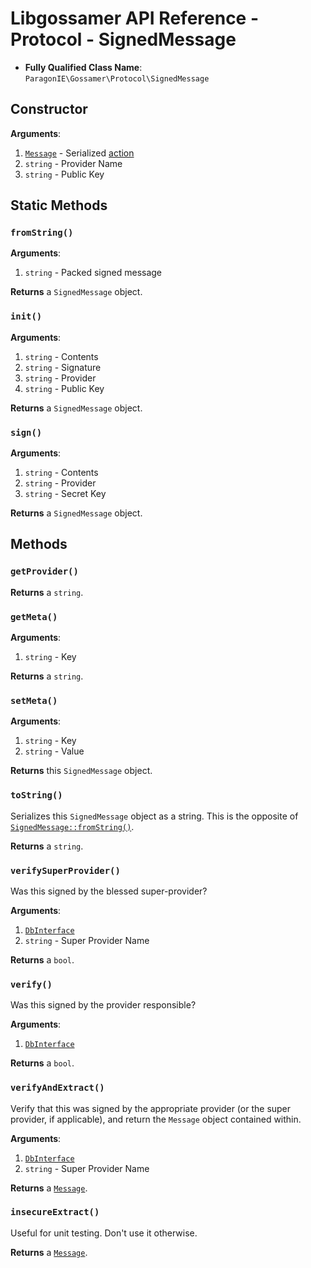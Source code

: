 # Libgossamer API Reference - Protocol - SignedMessage

* **Fully Qualified Class Name**: `ParagonIE\Gossamer\Protocol\SignedMessage`

## Constructor

**Arguments**:

1. [`Message`](Message.md) - Serialized [action](Action.md)
2. `string` - Provider Name
3. `string` - Public Key

## Static Methods

### `fromString()`

**Arguments**:

1. `string` - Packed signed message

**Returns** a `SignedMessage` object.

### `init()`

**Arguments**:

1. `string` - Contents
2. `string` - Signature
3. `string` - Provider
4. `string` - Public Key 

**Returns** a `SignedMessage` object.

### `sign()`

**Arguments**:

1. `string` - Contents
2. `string` - Provider
3. `string` - Secret Key

**Returns** a `SignedMessage` object.

## Methods

### `getProvider()`

**Returns** a `string`.

### `getMeta()`

**Arguments**:

1. `string` - Key

**Returns** a `string`.

### `setMeta()`

**Arguments**:

1. `string` - Key
2. `string` - Value

**Returns** this `SignedMessage` object.

### `toString()`

Serializes this `SignedMessage` object as a string. This is the opposite of
[`SignedMessage::fromString()`](#fromstring).

**Returns** a `string`.

### `verifySuperProvider()`

Was this signed by the blessed super-provider?

**Arguments**:

1. [`DbInterface`](../DbInterface.md)
2. `string` - Super Provider Name

**Returns** a `bool`.

### `verify()`

Was this signed by the provider responsible?

**Arguments**:

1. [`DbInterface`](../DbInterface.md)

**Returns** a `bool`.

### `verifyAndExtract()`

Verify that this was signed by the appropriate provider (or the super provider,
if applicable), and return the `Message` object contained within.

**Arguments**:

1. [`DbInterface`](../DbInterface.md)
2. `string` - Super Provider Name

**Returns** a [`Message`](Message.md).

### `insecureExtract()`

Useful for unit testing. Don't use it otherwise.

**Returns** a [`Message`](Message.md).
